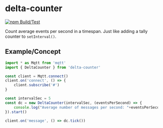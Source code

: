 # delta-counter
[![npm Build/Test](https://github.com/lmzdev/delta-counter/actions/workflows/node.js.yml/badge.svg)](https://github.com/lmzdev/delta-counter/actions/workflows/node.js.yml)

Count average events per second in a timespan. Just like adding a tally counter to ```setInterval()```.

## Example/Concept
```js
import * as Mqtt from 'mqtt'
import { DeltaCounter } from 'delta-counter'

const client = Mqtt.connect()
client.on('connect', () => {
    client.subscribe('#')
}

const intervalSec = 5
const dc = new DeltaCounter(intervalSec, (eventsPerSecond) => {
    console.log("Average number of messages per second: "+eventsPerSecond)
}).start()

client.on('message', () => dc.tick())

```